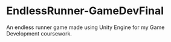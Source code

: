 # EndlessRunner-GameDevFinal
 An endless runner game made using Unity Engine for my Game Development coursework. 
